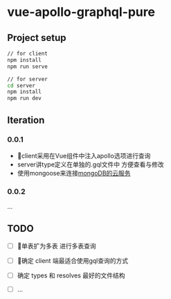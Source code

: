 # vue-apollo-graphql-pure

## Project setup
```bash
// for client
npm install
npm run serve

// for server
cd server
npm install
npm run dev
```

## Iteration
### 0.0.1
* client采用在Vue组件中注入apollo选项进行查询
* server讲type定义在单独的.gql文件中 方便查看与修改
* 使用mongoose来连接[mongoDB的云服务](https://docs.mlab.com/)

### 0.0.2
...

## TODO
* [ ] 单表扩为多表 进行多表查询
* [ ] 确定 client 端最适合使用gql查询的方式
* [ ] 确定 types 和 resolves 最好的文件结构
* [ ] ...


